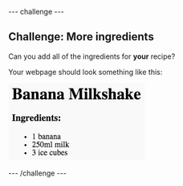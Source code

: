 \--- challenge \---

## Challenge: More ingredients

Can you add all of the ingredients for **your** recipe?

Your webpage should look something like this:

![截屏](images/recipe-more-ingredients.png)

\--- /challenge \---